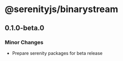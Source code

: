 # @serenityjs/binarystream

## 0.1.0-beta.0

### Minor Changes

- Prepare serenity packages for beta release
